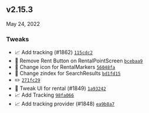 
## v2.15.3
May 24, 2022

### Tweaks
* 📈 Add tracking (#1862) [`115cdc2`](https://github.com/paralenz/mobile/commit/115cdc2bd6ad44bf977dac4f2a4019da903bd2be)
* 💄 Remove Rent Button on RentalPointScreen [`bcebaa9`](https://github.com/paralenz/mobile/commit/bcebaa9405afb0f6ee83dd7521fc6cc2d57aa78e)
* 💄 Change icon for RentalMarkers [`56048fa`](https://github.com/paralenz/mobile/commit/56048faf5fc83747cc560ffda80e3bfd05268409)
* 💄 Change zindex for SearchResults [`bd1fd15`](https://github.com/paralenz/mobile/commit/bd1fd159322b6f31de73c1183fc4bd19069bdbfb)
* ✏️ [`271fc29`](https://github.com/paralenz/mobile/commit/271fc293bbafc6f772fa9d7a0d1ecd1ce5f103d2)
* 💄 Tweak UI for rental (#1849) [`1a93242`](https://github.com/paralenz/mobile/commit/1a9324264305a51bbcdc0bf91f4bb2e29a7854fc)
* 📈 Add Tracking [`98fa066`](https://github.com/paralenz/mobile/commit/98fa06638e8f9a18b236a64afd01a51834c8e4cf)
* 📈 Add tracking provider (#1848) [`ea9b8a7`](https://github.com/paralenz/mobile/commit/ea9b8a71501cad4cafa229dc0de968a547a26db5)